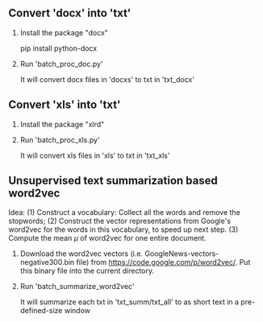 ## Convert 'docx' into 'txt'

  1. Install the package "docx"

      pip install python-docx

  2. Run 'batch_proc_doc.py'
      
      It will convert docx files in 'docxs' to txt in 'txt_docx'

## Convert 'xls' into 'txt'

  1. Install the package "xlrd"

  2. Run 'batch_proc_xls.py'
  
      It will convert xls files in 'xls' to txt in 'txt_xls'
      
## Unsupervised text summarization based word2vec   
  Idea: (1) Construct a vocabulary: Collect all the words and remove the stopwords; (2) Construct the vector representations from Google's word2vec for the words in this vocabulary, to speed up next step.
  (3) Compute the mean $\mu$ of word2vec for one entire document.

  1. Download the word2vec vectors (i.e. GoogleNews-vectors-negative300.bin file) from https://code.google.com/p/word2vec/. Put this binary file into the current directory.
  2. Run 'batch_summarize_word2vec'
  
        It will summarize each txt in 'txt_summ/txt_all' to as short text in a pre-defined-size window
